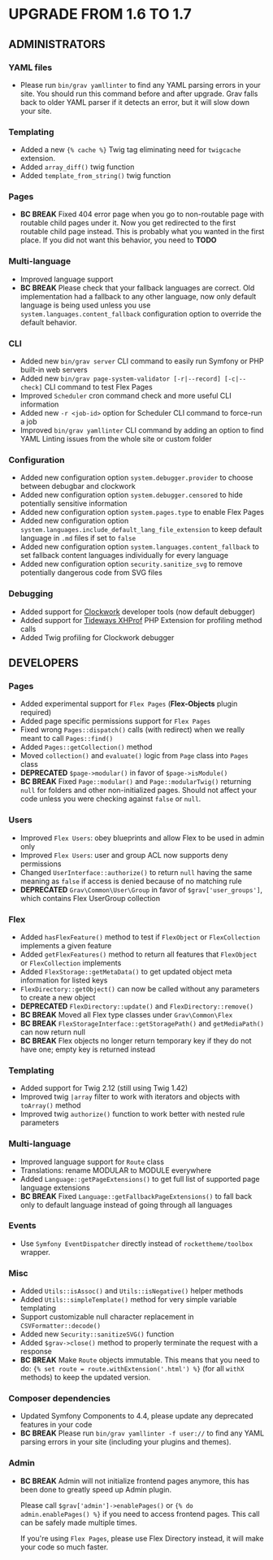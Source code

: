 # UPGRADE FROM 1.6 TO 1.7

## ADMINISTRATORS

### YAML files

* Please run `bin/grav yamllinter` to find any YAML parsing errors in your site. You should run this command before and after upgrade. Grav falls back to older YAML parser if it detects an error, but it will slow down your site.

### Templating

* Added a new `{% cache %}` Twig tag eliminating need for `twigcache` extension.
* Added `array_diff()` twig function
* Added `template_from_string()` twig function

### Pages

* **BC BREAK** Fixed 404 error page when you go to non-routable page with routable child pages under it. Now you get redirected to the first routable child page instead. This is probably what you wanted in the first place. If you did not want this behavior, you need to **TODO**

### Multi-language

* Improved language support
* **BC BREAK** Please check that your fallback languages are correct. Old implementation had a fallback to any other language, now only default language is being used unless you use `system.languages.content_fallback` configuration option to override the default behavior.

### CLI

* Added new `bin/grav server` CLI command to easily run Symfony or PHP built-in web servers
* Added new `bin/grav page-system-validator [-r|--record] [-c|--check]` CLI command to test Flex Pages
* Improved `Scheduler` cron command check and more useful CLI information
* Added new `-r <job-id>` option for Scheduler CLI command to force-run a job
* Improved `bin/grav yamllinter` CLI command by adding an option to find YAML Linting issues from the whole site or custom folder
    
### Configuration

* Added new configuration option `system.debugger.provider` to choose between debugbar and clockwork
* Added new configuration option `system.debugger.censored` to hide potentially sensitive information
* Added new configuration option `system.pages.type` to enable Flex Pages
* Added new configuration option `system.languages.include_default_lang_file_extension` to keep default language in `.md` files if set to `false`
* Added new configuration option `system.languages.content_fallback` to set fallback content languages individually for every language
* Added new configuration option `security.sanitize_svg` to remove potentially dangerous code from SVG files

### Debugging

* Added support for [Clockwork](https://underground.works/clockwork) developer tools (now default debugger)
* Added support for [Tideways XHProf](https://github.com/tideways/php-xhprof-extension) PHP Extension for profiling method calls
* Added Twig profiling for Clockwork debugger

## DEVELOPERS

### Pages

* Added experimental support for `Flex Pages` (**Flex-Objects** plugin required)
* Added page specific permissions support for `Flex Pages`
* Fixed wrong `Pages::dispatch()` calls (with redirect) when we really meant to call `Pages::find()`
* Added `Pages::getCollection()` method
* Moved `collection()` and `evaluate()` logic from `Page` class into `Pages` class
* **DEPRECATED** `$page->modular()` in favor of `$page->isModule()`
* **BC BREAK** Fixed `Page::modular()` and `Page::modularTwig()` returning `null` for folders and other non-initialized pages. Should not affect your code unless you were checking against `false` or `null`.

### Users

* Improved `Flex Users`: obey blueprints and allow Flex to be used in admin only
* Improved `Flex Users`: user and group ACL now supports deny permissions
* Changed `UserInterface::authorize()` to return `null` having the same meaning as `false` if access is denied because of no matching rule
* **DEPRECATED** `Grav\Common\User\Group` in favor of `$grav['user_groups']`, which contains Flex UserGroup collection

### Flex

* Added `hasFlexFeature()` method to test if `FlexObject` or `FlexCollection` implements a given feature
* Added `getFlexFeatures()` method to return all features that `FlexObject` or `FlexCollection` implements
* Added `FlexStorage::getMetaData()` to get updated object meta information for listed keys
* `FlexDirectory::getObject()` can now be called without any parameters to create a new object
* **DEPRECATED** `FlexDirectory::update()` and `FlexDirectory::remove()`
* **BC BREAK** Moved all Flex type classes under `Grav\Common\Flex`
* **BC BREAK** `FlexStorageInterface::getStoragePath()` and `getMediaPath()` can now return null
* **BC BREAK** Flex objects no longer return temporary key if they do not have one; empty key is returned instead

### Templating

* Added support for Twig 2.12 (still using Twig 1.42)
* Improved twig `|array` filter to work with iterators and objects with `toArray()` method
* Improved twig `authorize()` function to work better with nested rule parameters

### Multi-language

* Improved language support for `Route` class
* Translations: rename MODULAR to MODULE everywhere
* Added `Language::getPageExtensions()` to get full list of supported page language extensions
* **BC BREAK** Fixed `Language::getFallbackPageExtensions()` to fall back only to default language instead of going through all languages

### Events

* Use `Symfony EventDispatcher` directly instead of `rockettheme/toolbox` wrapper.

### Misc

* Added `Utils::isAssoc()` and `Utils::isNegative()` helper methods
* Added `Utils::simpleTemplate()` method for very simple variable templating
* Support customizable null character replacement in `CSVFormatter::decode()`
* Added new `Security::sanitizeSVG()` function
* Added `$grav->close()` method to properly terminate the request with a response
* **BC BREAK** Make `Route` objects immutable. This means that you need to do: `{% set route = route.withExtension('.html') %}` (for all `withX` methods) to keep the updated version.

### Composer dependencies

* Updated Symfony Components to 4.4, please update any deprecated features in your code
* **BC BREAK** Please run `bin/grav yamllinter -f user://` to find any YAML parsing errors in your site (including your plugins and themes).

### Admin

* **BC BREAK** Admin will not initialize frontend pages anymore, this has been done to greatly speed up Admin plugin. 

    Please call `$grav['admin']->enablePages()` or `{% do admin.enablePages() %}` if you need to access frontend pages. This call can be safely made multiple times.
    
    If you're using `Flex Pages`, please use Flex Directory instead, it will make your code so much faster.

